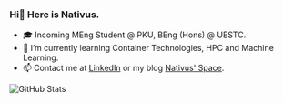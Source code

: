 ### Hi👋 Here is Nativus. 

- 🎓 Incoming MEng Student @ PKU, BEng (Hons) @ UESTC.
- 🌱 I’m currently learning Container Technologies, HPC and Machine Learning.
- 📫 Contact me at [LinkedIn](https://www.linkedin.com/in/yongkun-leo-li-605538222/) or my blog [Nativus' Space](https://naiv.fun). 

![GitHub Stats](https://github-readme-stats.vercel.app/api?username=Nativu5&theme=shadow_blue&show_icons=true)
